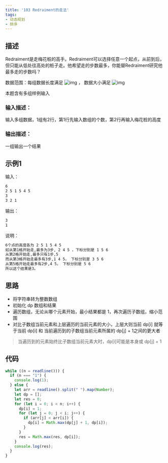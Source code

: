 ```yaml
---
title: '103 Redraiment的走法'
tags:
- 动态规划
- 排序
---
```


## 描述

Redraiment是走梅花桩的高手。Redraiment可以选择任意一个起点，从前到后，但只能从低处往高处的桩子走。他希望走的步数最多，你能替Redraiment研究他最多走的步数吗？

数据范围：每组数据长度满足 ![img](https://www.nowcoder.com/equation?tex=1%20%5Cle%20n%20%5Cle%20200%20%5C) ， 数据大小满足 ![img](https://www.nowcoder.com/equation?tex=1%20%5Cle%20val%20%5Cle%20350%20%5C)

本题含有多组样例输入





### 输入描述：

输入多组数据，1组有2行，第1行先输入数组的个数，第2行再输入梅花桩的高度

### 输出描述：

一组输出一个结果

## 示例1

输入：

```bash
6
2 5 1 5 4 5 
3
3 2 1
```



输出：

```bash
3
1
```



说明：

```bash
6个点的高度各为 2 5 1 5 4 5
如从第1格开始走,最多为3步, 2 4 5 ，下标分别是 1 5 6
从第2格开始走,最多只有1步,5
而从第3格开始走最多有3步,1 4 5， 下标分别是 3 5 6
从第5格开始走最多有2步,4 5， 下标分别是 5 6
所以这个结果是3。
```

## 思路

- 将字符串转为整数数组
- 初始化 dp 数组和结果
- 遍历数组，无论从哪个元素开始，最小结果都是 1，再次遍历子数组，缩小范围
- 对比子数组当前元素和上层遍历的当前元素的大小，上层大则当前 dp[i] 就等于当前 dp[i] 和 当前遍历到的子数组当前元素所属的 dp[j] + 1之间的更大者

> 当遍历到的元素始终比子数组当前元素大时，dp[i]可能是本身或 dp[j] + 1

## 代码

```js
while ((n = readline())) {
  if (n === "1") {
    console.log(1);
  } else {
    let arr = readline().split(" ").map(Number);
    let dp = [];
    let res = 0;
    for (let i = 0; i < n; i++) {
      dp[i] = 1;
      for (let j = 0; j < i; j++) {
        if (arr[j] < arr[i]) {
          dp[i] = Math.max(dp[j] + 1, dp[i]);
        }
      }
      res = Math.max(res, dp[i]);
    }
    console.log(res);
  }
}
```

